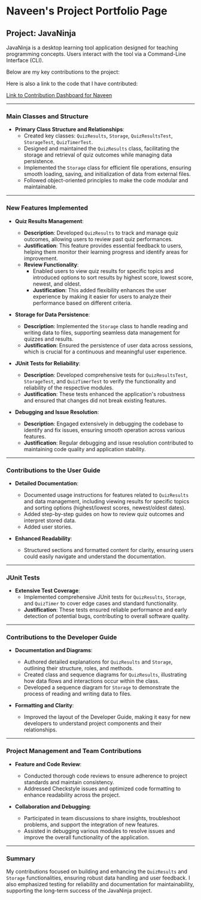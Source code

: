 # Naveen's Project Portfolio Page

## Project: JavaNinja

JavaNinja is a desktop learning tool application designed for teaching programming concepts. Users interact with the tool via a Command-Line Interface (CLI).

Below are my key contributions to the project:

Here is also a link to the code that I have contributed:

[Link to Contribution Dashboard for Naveen](https://nus-cs2113-ay2425s1.github.io/tp-dashboard/?search=&sort=groupTitle&sortWithin=title&timeframe=commit&mergegroup=&groupSelect=groupByRepos&breakdown=true&checkedFileTypes=docs~functional-code~test-code~other&since=2024-09-20&tabOpen=true&tabType=authorship&tabAuthor=naveen42x&tabRepo=AY2425S1-CS2113-W12-4%2Ftp%5Bmaster%5D&authorshipIsMergeGroup=false&authorshipFileTypes=other~docs~functional-code~test-code&authorshipIsBinaryFileTypeChecked=false&authorshipIsIgnoredFilesChecked=false)

---

### Main Classes and Structure

- **Primary Class Structure and Relationships**:
  - Created key classes: `QuizResults`, `Storage`, `QuizResultsTest`, `StorageTest`, `QuizTimerTest`.
  - Designed and maintained the `QuizResults` class, facilitating the storage and retrieval of quiz outcomes while managing data persistence.
  - Implemented the `Storage` class for efficient file operations, ensuring smooth loading, saving, and initialization of data from external files.
  - Followed object-oriented principles to make the code modular and maintainable.

---

### New Features Implemented

- **Quiz Results Management**:
  - **Description**: Developed `QuizResults` to track and manage quiz outcomes, allowing users to review past quiz performances.
  - **Justification**: This feature provides essential feedback to users, helping them monitor their learning progress and identify areas for improvement.
  - **Review Functionality**:
    - Enabled users to view quiz results for specific topics and introduced options to sort results by highest score, lowest score, newest, and oldest.
    - **Justification**: This added flexibility enhances the user experience by making it easier for users to analyze their performance based on different criteria.

- **Storage for Data Persistence**:
  - **Description**: Implemented the `Storage` class to handle reading and writing data to files, supporting seamless data management for quizzes and results.
  - **Justification**: Ensured the persistence of user data across sessions, which is crucial for a continuous and meaningful user experience.

- **JUnit Tests for Reliability**:
  - **Description**: Developed comprehensive tests for `QuizResultsTest`, `StorageTest`, and `QuizTimerTest` to verify the functionality and reliability of the respective modules.
  - **Justification**: These tests enhanced the application's robustness and ensured that changes did not break existing features.

- **Debugging and Issue Resolution**:
  - **Description**: Engaged extensively in debugging the codebase to identify and fix issues, ensuring smooth operation across various features.
  - **Justification**: Regular debugging and issue resolution contributed to maintaining code quality and application stability.

---

### Contributions to the User Guide

- **Detailed Documentation**:
  - Documented usage instructions for features related to `QuizResults` and data management, including viewing results for specific topics and sorting options (highest/lowest scores, newest/oldest dates).
  - Added step-by-step guides on how to review quiz outcomes and interpret stored data.
  - Added user stories.

- **Enhanced Readability**:
  - Structured sections and formatted content for clarity, ensuring users could easily navigate and understand the documentation.

---

### JUnit Tests

- **Extensive Test Coverage**:
  - Implemented comprehensive JUnit tests for `QuizResults`, `Storage`, and `QuizTimer` to cover edge cases and standard functionality.
  - **Justification**: These tests ensured reliable performance and early detection of potential bugs, contributing to overall software quality.

---

### Contributions to the Developer Guide

- **Documentation and Diagrams**:
  - Authored detailed explanations for `QuizResults` and `Storage`, outlining their structure, roles, and methods.
  - Created class and sequence diagrams for `QuizResults`, illustrating how data flows and interactions occur within the class.
  - Developed a sequence diagram for `Storage` to demonstrate the process of reading and writing data to files.

- **Formatting and Clarity**:
  - Improved the layout of the Developer Guide, making it easy for new developers to understand project components and their relationships.

---

### Project Management and Team Contributions

- **Feature and Code Review**:
  - Conducted thorough code reviews to ensure adherence to project standards and maintain consistency.
  - Addressed Checkstyle issues and optimized code formatting to enhance readability across the project.

- **Collaboration and Debugging**:
  - Participated in team discussions to share insights, troubleshoot problems, and support the integration of new features.
  - Assisted in debugging various modules to resolve issues and improve the overall functionality of the application.

---

### Summary

My contributions focused on building and enhancing the `QuizResults` and `Storage` functionalities, ensuring robust data handling and user feedback. I also emphasized testing for reliability and documentation for maintainability, supporting the long-term success of the JavaNinja project.
